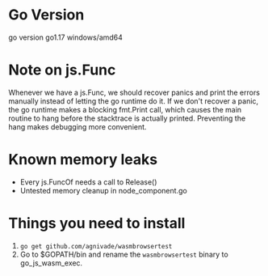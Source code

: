 # Go Version
go version go1.17 windows/amd64

# Note on js.Func
Whenever we have a js.Func, we should recover panics and print the errors manually instead of letting the go
runtime do it. If we don't recover a panic, the go runtime makes a blocking fmt.Print call, which causes the
main routine to hang before the stacktrace is actually printed. Preventing the hang makes debugging more convenient.

# Known memory leaks
- Every js.FuncOf needs a call to Release()
- Untested memory cleanup in node_component.go

# Things you need to install

1. `go get github.com/agnivade/wasmbrowsertest`
2. Go to $GOPATH/bin and rename the `wasmbrowsertest` binary to go_js_wasm_exec.